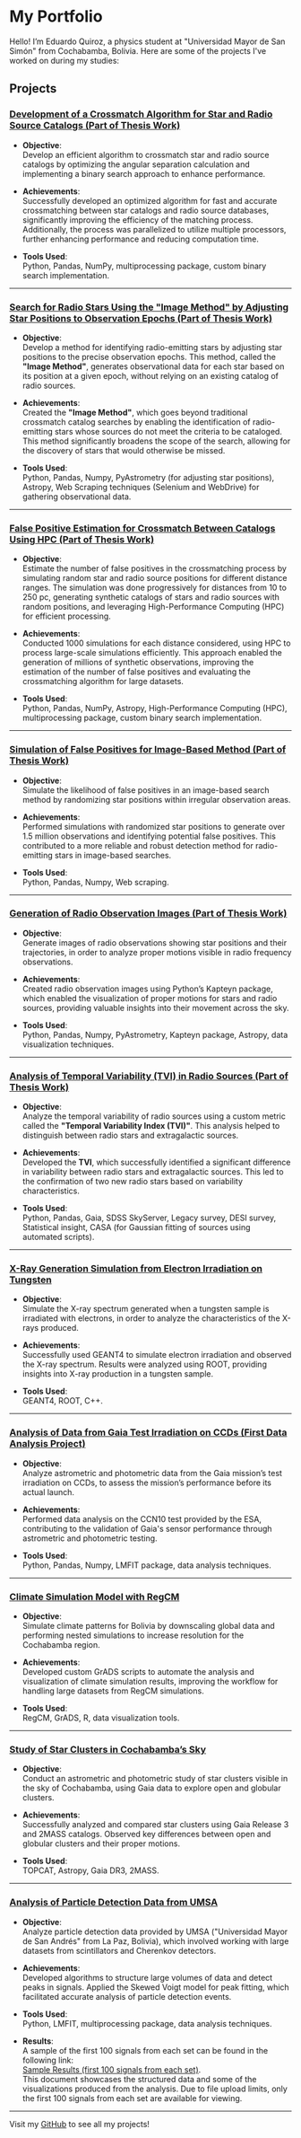# My Portfolio

Hello! I’m Eduardo Quiroz, a physics student at "Universidad Mayor de San Simón" from Cochabamba, Bolivia. Here are some of the projects I've worked on during my studies:

## Projects

### **[Development of a Crossmatch Algorithm for Star and Radio Source Catalogs (Part of Thesis Work)](link_to_project6)**  

- **Objective**:  
  Develop an efficient algorithm to crossmatch star and radio source catalogs by optimizing the angular separation calculation and implementing a binary search approach to enhance performance.

- **Achievements**:  
  Successfully developed an optimized algorithm for fast and accurate crossmatching between star catalogs and radio source databases, significantly improving the efficiency of the matching process. Additionally, the process was parallelized to utilize multiple processors, further enhancing performance and reducing computation time.

- **Tools Used**:  
  Python, Pandas, NumPy, multiprocessing package, custom binary search implementation.

---

### **[Search for Radio Stars Using the "Image Method" by Adjusting Star Positions to Observation Epochs (Part of Thesis Work)](link_to_project8)**    

- **Objective**:  
  Develop a method for identifying radio-emitting stars by adjusting star positions to the precise observation epochs. This method, called the **"Image Method"**, generates observational data for each star based on its position at a given epoch, without relying on an existing catalog of radio sources.

- **Achievements**:  
  Created the **"Image Method"**, which goes beyond traditional crossmatch catalog searches by enabling the identification of radio-emitting stars whose sources do not meet the criteria to be cataloged. This method significantly broadens the scope of the search, allowing for the discovery of stars that would otherwise be missed.

- **Tools Used**:  
  Python, Pandas, Numpy, PyAstrometry (for adjusting star positions), Astropy, Web Scraping techniques (Selenium and WebDrive) for gathering observational data.

---

### **[False Positive Estimation for Crossmatch Between Catalogs Using HPC (Part of Thesis Work)](link_to_project7)**  

- **Objective**:  
  Estimate the number of false positives in the crossmatching process by simulating random star and radio source positions for different distance ranges. The simulation was done progressively for distances from 10 to 250 pc, generating synthetic catalogs of stars and radio sources with random positions, and leveraging High-Performance Computing (HPC) for efficient processing.

- **Achievements**:  
  Conducted 1000 simulations for each distance considered, using HPC to process large-scale simulations efficiently. This approach enabled the generation of millions of synthetic observations, improving the estimation of the number of false positives and evaluating the crossmatching algorithm for large datasets.

- **Tools Used**:  
  Python, Pandas, NumPy, Astropy, High-Performance Computing (HPC), multiprocessing package, custom binary search implementation.

---

### **[Simulation of False Positives for Image-Based Method (Part of Thesis Work)](link_to_project9)**  

- **Objective**:  
  Simulate the likelihood of false positives in an image-based search method by randomizing star positions within irregular observation areas.

- **Achievements**:  
  Performed simulations with randomized star positions to generate over 1.5 million observations and identifying potential false positives. This contributed to a more reliable and robust detection method for radio-emitting stars in image-based searches.

- **Tools Used**:  
  Python, Pandas, Numpy, Web scraping.

---

### **[Generation of Radio Observation Images (Part of Thesis Work)](link_to_project10)**  

- **Objective**:  
  Generate images of radio observations showing star positions and their trajectories, in order to analyze proper motions visible in radio frequency observations.

- **Achievements**:  
  Created radio observation images using Python’s Kapteyn package, which enabled the visualization of proper motions for stars and radio sources, providing valuable insights into their movement across the sky.

- **Tools Used**:  
  Python, Pandas, Numpy, PyAstrometry, Kapteyn package, Astropy, data visualization techniques.

---

### **[Analysis of Temporal Variability (TVI) in Radio Sources (Part of Thesis Work)](link_to_project11)**  

- **Objective**:  
  Analyze the temporal variability of radio sources using a custom metric called the **"Temporal Variability Index (TVI)"**. This analysis helped to distinguish between radio stars and extragalactic sources.

- **Achievements**:  
  Developed the **TVI**, which successfully identified a significant difference in variability between radio stars and extragalactic sources. This led to the confirmation of two new radio stars based on variability characteristics.

- **Tools Used**:  
  Python, Pandas, Gaia, SDSS SkyServer, Legacy survey, DESI survey, Statistical insight, CASA (for Gaussian fitting of sources using automated scripts).

---

### **[X-Ray Generation Simulation from Electron Irradiation on Tungsten](https://drive.google.com/file/d/1nEiFpYSwptF2RWQgoYWAkO6UT2t87ZfX/view?usp=sharing)**  

- **Objective**:  
  Simulate the X-ray spectrum generated when a tungsten sample is irradiated with electrons, in order to analyze the characteristics of the X-rays produced.

- **Achievements**:  
  Successfully used GEANT4 to simulate electron irradiation and observed the X-ray spectrum. Results were analyzed using ROOT, providing insights into X-ray production in a tungsten sample.

- **Tools Used**:  
  GEANT4, ROOT, C++.

---

### **[Analysis of Data from Gaia Test Irradiation on CCDs (First Data Analysis Project)](https://drive.google.com/file/d/190OmD3ItyQDtJ395TAA0YSEOcr51YPDT/view?usp=sharing)**  

- **Objective**:  
  Analyze astrometric and photometric data from the Gaia mission’s test irradiation on CCDs, to assess the mission’s performance before its actual launch.

- **Achievements**:  
  Performed data analysis on the CCN10 test provided by the ESA, contributing to the validation of Gaia's sensor performance through astrometric and photometric testing.

- **Tools Used**:  
  Python, Pandas, Numpy, LMFIT package, data analysis techniques.

---

### **[Climate Simulation Model with RegCM](https://drive.google.com/file/d/1Fc73HmIouvwkJ4tBst8ZklB0hYblbIZ0/view?usp=sharing)**  

- **Objective**:  
  Simulate climate patterns for Bolivia by downscaling global data and performing nested simulations to increase resolution for the Cochabamba region.

- **Achievements**:  
  Developed custom GrADS scripts to automate the analysis and visualization of climate simulation results, improving the workflow for handling large datasets from RegCM simulations.

- **Tools Used**:  
  RegCM, GrADS, R, data visualization tools.

---

### **[Study of Star Clusters in Cochabamba’s Sky](https://drive.google.com/file/d/1CxozYqH5NObI-HO-1z8NpG70-v3FORoH/view?usp=sharing)**  

- **Objective**:  
  Conduct an astrometric and photometric study of star clusters visible in the sky of Cochabamba, using Gaia data to explore open and globular clusters.

- **Achievements**:  
  Successfully analyzed and compared star clusters using Gaia Release 3 and 2MASS catalogs. Observed key differences between open and globular clusters and their proper motions.

- **Tools Used**:  
  TOPCAT, Astropy, Gaia DR3, 2MASS.

---

### **[Analysis of Particle Detection Data from UMSA](https://drive.google.com/file/d/1NIEeTrc9Gf192jm7z399cdxxGTFpp8Hl/view?usp=sharing)**  

- **Objective**:  
  Analyze particle detection data provided by UMSA ("Universidad Mayor de San Andrés" from La Paz, Bolivia), which involved working with large datasets from scintillators and Cherenkov detectors.

- **Achievements**:  
  Developed algorithms to structure large volumes of data and detect peaks in signals. Applied the Skewed Voigt model for peak fitting, which facilitated accurate analysis of particle detection events.

- **Tools Used**:  
  Python, LMFIT, multiprocessing package, data analysis techniques.
  
- **Results**:  
  A sample of the first 100 signals from each set can be found in the following link:  
  [Sample Results (first 100 signals from each set)](https://eduquiroz22.github.io/Cota-Cota/).  
  This document showcases the structured data and some of the visualizations produced from the analysis. Due to file upload limits, only the first 100 signals from each set are available for viewing.

---

Visit my [GitHub](link_to_your_profile) to see all my projects!
